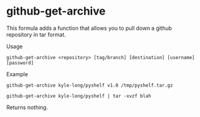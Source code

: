 github-get-archive
==================

This formula adds a function that allows you to pull down a github repository in tar format.

Usage

    github-get-archive <repository> [tag/branch] [destination] [username] [password]

Example

    github-get-archive kyle-long/pyshelf v1.0 /tmp/pyshelf.tar.gz

    github-get-archive kyle-long/pyshelf | tar -xvzf blah

Returns nothing.


